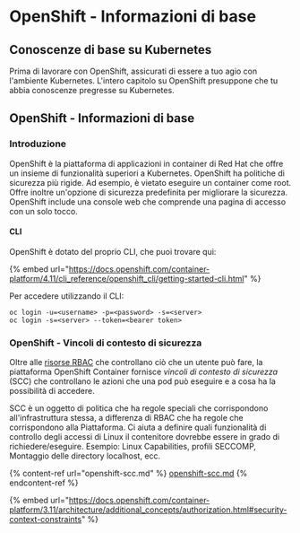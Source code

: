 # OpenShift - Informazioni di base

## Conoscenze di base su Kubernetes <a href="#a94e" id="a94e"></a>

Prima di lavorare con OpenShift, assicurati di essere a tuo agio con l'ambiente Kubernetes. L'intero capitolo su OpenShift presuppone che tu abbia conoscenze pregresse su Kubernetes.

## OpenShift - Informazioni di base

### Introduzione

OpenShift è la piattaforma di applicazioni in container di Red Hat che offre un insieme di funzionalità superiori a Kubernetes. OpenShift ha politiche di sicurezza più rigide. Ad esempio, è vietato eseguire un container come root. Offre inoltre un'opzione di sicurezza predefinita per migliorare la sicurezza. OpenShift include una console web che comprende una pagina di accesso con un solo tocco.

#### CLI

OpenShift è dotato del proprio CLI, che puoi trovare qui:

{% embed url="https://docs.openshift.com/container-platform/4.11/cli_reference/openshift_cli/getting-started-cli.html" %}

Per accedere utilizzando il CLI:
```
oc login -u=<username> -p=<password> -s=<server>
oc login -s=<server> --token=<bearer token>
```
### **OpenShift - Vincoli di contesto di sicurezza**

Oltre alle [risorse RBAC](https://docs.openshift.com/container-platform/3.11/architecture/additional\_concepts/authorization.html#architecture-additional-concepts-authorization) che controllano ciò che un utente può fare, la piattaforma OpenShift Container fornisce _vincoli di contesto di sicurezza_ (SCC) che controllano le azioni che una pod può eseguire e a cosa ha la possibilità di accedere.

SCC è un oggetto di politica che ha regole speciali che corrispondono all'infrastruttura stessa, a differenza di RBAC che ha regole che corrispondono alla Piattaforma. Ci aiuta a definire quali funzionalità di controllo degli accessi di Linux il contenitore dovrebbe essere in grado di richiedere/eseguire. Esempio: Linux Capabilities, profili SECCOMP, Montaggio delle directory localhost, ecc.

{% content-ref url="openshift-scc.md" %}
[openshift-scc.md](openshift-scc.md)
{% endcontent-ref %}

{% embed url="https://docs.openshift.com/container-platform/3.11/architecture/additional_concepts/authorization.html#security-context-constraints" %}
